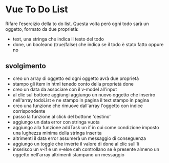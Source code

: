Vue To Do List
===
Rifare l’esercizio della to do list.
Questa volta però ogni todo sarà un oggetto, formato da due proprietà:
- text, una stringa che indica il testo del todo
- done, un booleano (true/false) che indica se il todo è stato fatto oppure no
## svolgimento
- creo un array di oggetto ed ogni oggetto avrà due proprietà
- stampo gli item in html tenedo conto della proprietà done
- creo un data da associare con il v-model all'input 
- al clic sul bottone aggiungi aggiungo un nuovo oggetto che inseriro nell'array todoList e ne stampo in pagina il text stampo in pagina 
- creo una funzione che rimuove dall'array l'oggetto con indice corrispondente 
- passo la funzione al click del bottone 'cestino'
- aggiungo un data error con stringa vuota 
- aggiungo alla funzione addTask un if in cui come condizione imposto una lughezza minima della stringa inserita 
- altrimenti il data error assumerà un messaggio di conseguenza 
- aggiungo un toggle che inverte il valore di done al clic sull'li
- inserisco un v-if e un v-else ceh controllano se è presente almeno un oggetto nell'array altrimenti stampano un messaggio